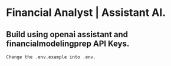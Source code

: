# Financial Analyst | Assistant AI.<br>

## Build using openai assistant and financialmodelingprep API Keys. <br>

`Change the .env.example into .env.`
